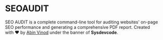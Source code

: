 # SEOAUDIT
SEO AUDIT is a complete command-line tool for auditing websites' on-page SEO performance and generating a comprehensive PDF report. Created with ❤️ by [Abin Vinod](https://github.com/abinvinod) under the banner of **Sysdevcode**.

